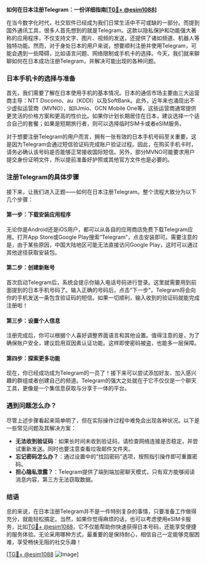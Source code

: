 **如何在日本注册Telegram：一份详细指南[[TG💪+ @esim1088](https://t.me/s/esim1088)]**

在当今数字化时代，社交软件已经成为我们日常生活中不可或缺的一部分。而提到国外通讯工具，很多人首先想到的就是Telegram。这款以隐私保护和功能强大著称的应用程序，不仅支持文字、图片、视频的发送，还提供了诸如频道、机器人等独特功能。然而，对于身处日本的用户来说，想要顺利注册并使用Telegram，可能会遇到一些障碍，比如语言问题、网络限制或手机卡的选择。今天，我们就来聊聊如何在日本成功注册Telegram，并解决可能出现的各种问题。

### 日本手机卡的选择与准备

首先，我们需要了解在日本使用手机的基本情况。日本的通信市场主要由三大运营商主导：NTT Docomo、au（KDDI）以及SoftBank。此外，近年来也涌现出不少虚拟运营商（MVNO），如IIJmio、OCN Mobile One等，这些运营商通常提供更灵活的价格方案和更高的性价比。如果你计划长期居住在日本，建议选择一个适合自己的套餐；如果是短期旅行者，则可以选择临时SIM卡或者eSIM服务。

对于想要注册Telegram的用户而言，拥有一张有效的日本手机号码至关重要。这是因为Telegram会通过短信验证码完成账户验证过程。因此，在购买手机卡时，请务必确认该号码是否能够正常接收国际短信。另外，部分MVNO可能要求用户提交身份证明文件，所以提前准备好护照或其他官方文件也是必要的。

### 注册Telegram的具体步骤

接下来，让我们进入正题——如何在日本注册Telegram。整个流程大致分为以下几个步骤：

#### 第一步：下载安装应用程序

无论你是Android还是iOS用户，都可以从各自的应用商店免费下载Telegram应用。打开App Store或Google Play搜索“Telegram”，点击安装即可。需要注意的是，由于某些原因，中国大陆地区可能无法直接访问Google Play，这时可以通过其他途径获取安装包。

#### 第二步：创建新账号

首次启动Telegram后，系统会提示你输入电话号码进行登录。这里就需要用到前面提到的日本手机号码了。输入正确的号码后，点击“下一步”，Telegram将会向你的手机发送一条包含验证码的短信。如果一切顺利，输入收到的验证码就能完成注册啦！

#### 第三步：设置个人信息

注册完成后，你可以根据个人喜好调整界面语言和其他设置。值得注意的是，为了确保账户安全，建议启用双因素认证功能。这样即使密码被盗，也能多一层保障。

#### 第四步：探索更多功能

现在，你已经成功成为Telegram的一员了！接下来可以尝试添加好友、加入感兴趣的群组或者创建自己的频道。Telegram的强大之处就在于它不仅仅是一个聊天工具，更像是一个集信息获取与分享于一体的平台。

### 遇到问题怎么办？

尽管上述步骤看起来简单明了，但在实际操作过程中难免会出现各种状况。以下是一些常见问题及其解决方案：

- **无法收到验证码**：如果长时间未收到验证码，请检查网络连接是否稳定，并尝试重新发送。同时也要注意查看垃圾邮件文件夹。
- **忘记密码怎么办？**：通过设置中的“找回密码”选项，按照指引操作即可重置密码。
- **担心隐私泄露？**：Telegram提供了端到端加密聊天模式，只有双方能够阅读消息内容，第三方无法窃取数据。

### 结语

总的来说，在日本注册Telegram并不是一件特别复杂的事情，只要准备工作做得充分，就能轻松搞定。当然，如果你觉得麻烦的话，也可以考虑使用eSIM卡服务，比如[TG💪+ @esim1088](https://t.me/s/esim1088)，它不仅能帮助你快速获得日本号码，还能享受便捷的服务体验。无论采用哪种方式，最重要的是保持耐心，相信自己一定能够克服困难，享受畅快无阻的社交乐趣！

[[TG💪+ @esim1088](https://t.me/s/esim1088) ![Image](https://i.postimg.cc/4NQfJmqS/Snipaste-2025-05-13-00-14-12.png)]